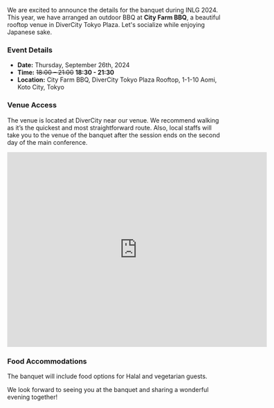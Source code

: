 We are excited to announce the details for the banquet during INLG 2024. This year, we have arranged an outdoor BBQ at **City Farm BBQ**, a beautiful rooftop venue in DiverCity Tokyo Plaza. Let's socialize while enjoying Japanese sake.

### Event Details

- **Date:** Thursday, September 26th, 2024
- **Time:** <s>18:00 – 21:00</s> **18:30 - 21:30**
- **Location:** City Farm BBQ, DiverCity Tokyo Plaza Rooftop, 1-1-10 Aomi, Koto City, Tokyo

### Venue Access

The venue is located at DiverCity near our venue. We recommend walking as it’s the quickest and most straightforward route. Also, local staffs will take you to the venue of the banquet after the session ends on the second day of the main conference.

<iframe src="https://www.google.com/maps/embed?pb=!1m18!1m12!1m3!1d3243.1204460773197!2d139.7749935!3d35.6247571!2m3!1f0!2f0!3f0!3m2!1i1024!2i768!4f13.1!3m3!1m2!1s0x601889f9d386969b%3A0xa8c9638142b98aa6!2z6YO95Lya44Gu6L6y5ZyS44OQ44O844OZ44Kt44Ol44O85bqD5aC0!5e0!3m2!1sen!2sjp!4v1723121812997!5m2!1sen!2sjp" width="600" height="450" style="border:0;" allowfullscreen="" loading="lazy" referrerpolicy="no-referrer-when-downgrade"></iframe>

### Food Accommodations

The banquet will include food options for Halal and vegetarian guests.

We look forward to seeing you at the banquet and sharing a wonderful evening together!
